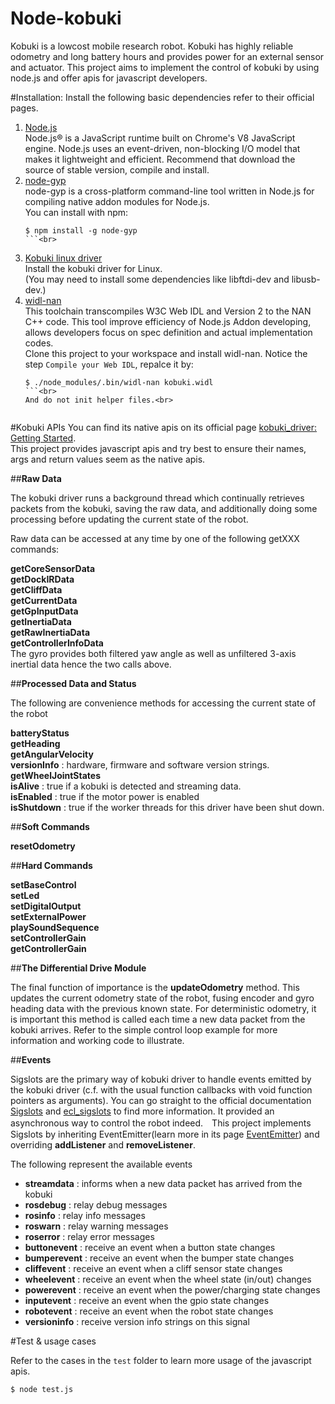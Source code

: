 Node-kobuki
===========

Kobuki is a lowcost mobile research robot. Kobuki has highly reliable odometry and long battery hours and provides power for an external sensor and actuator. This project aims to implement the control of kobuki by using node.js and offer apis for javascript developers.   

#Installation:
Install the following basic dependencies refer to their official pages.<br>
1. [Node.js](https://nodejs.org/en/)<br>
    Node.js® is a JavaScript runtime built on Chrome's V8 JavaScript engine. Node.js uses an event-driven, non-blocking I/O model that makes it lightweight and efficient. Recommend that download the source of stable version, compile and install. <br>
2. [node-gyp](https://www.npmjs.com/package/node-gyp)<br>
    node-gyp is a cross-platform command-line tool written in Node.js for compiling native addon modules for Node.js.<br>
    You can install with npm:<br>
    ```
    $ npm install -g node-gyp
    ```<br>
3. [Kobuki linux driver](https://yujinrobot.github.io/kobuki/doxygen/enInstallationLinuxGuide.html)<br>
    Install the kobuki driver for Linux.<br>
    (You may need to install some dependencies like libftdi-dev and libusb-dev.)<br>
4. [widl-nan](https://github.com/01org/widl-nan)<br>
    This toolchain transcompiles W3C Web IDL and Version 2 to the NAN C++ code. This tool improve efficiency of Node.js Addon developing, allows developers focus on spec definition and actual implementation codes.<br>
    Clone this project to your workspace and install widl-nan. Notice the step `Compile your Web IDL`, repalce it by:<br>
    ```
    $ ./node_modules/.bin/widl-nan kobuki.widl  
    ```<br>
    And do not init helper files.<br>


#Kobuki APIs
You can find its native apis on its official page [kobuki_driver: Getting Started](https://yujinrobot.github.io/kobuki/doxygen/enGettingStartedGuide.html). <br>
This project provides javascript apis and try best to ensure their names, args and return values seem as the native apis.<br>

##**Raw Data**

The kobuki driver runs a background thread which continually retrieves packets from the kobuki, saving the raw data, and additionally doing some processing before updating the current state of the robot.

Raw data can be accessed at any time by one of the following getXXX commands:

**getCoreSensorData**<br>
**getDockIRData**<br>
**getCliffData**<br>
**getCurrentData**<br>
**getGpInputData**<br>
**getInertiaData**<br>
**getRawInertiaData**<br>
**getControllerInfoData**<br>
The gyro provides both filtered yaw angle as well as unfiltered 3-axis inertial data hence the two calls above.

##**Processed Data and Status**

The following are convenience methods for accessing the current state of the robot

**batteryStatus**<br>
**getHeading**<br>
**getAngularVelocity**<br>
**versionInfo** : hardware, firmware and software version strings.<br>
**getWheelJointStates**<br>
**isAlive** : true if a kobuki is detected and streaming data.<br>
**isEnabled** : true if the motor power is enabled<br>
**isShutdown** : true if the worker threads for this driver have been shut down.<br>

##**Soft Commands**

**resetOdometry**<br>

##**Hard Commands**

**setBaseControl**<br>
**setLed**<br>
**setDigitalOutput**<br>
**setExternalPower**<br>
**playSoundSequence**<br>
**setControllerGain**<br>
**getControllerGain**<br>

##**The Differential Drive Module**

The final function of importance is the **updateOdometry** method. This updates the current odometry state of the robot, fusing encoder and gyro heading data with the previous known state. For deterministic odometry, it is important this method is called each time a new data packet from the kobuki arrives. Refer to the simple control loop example for more information and working code to illustrate.

##**Events**

Sigslots are the primary way of kobuki driver to handle events emitted by the kobuki driver (c.f. with the usual function callbacks with void function pointers as arguments). You can go straight to the official documentation [Sigslots](https://yujinrobot.github.io/kobuki/doxygen/enSigslotsGuide.html) and [ecl_sigslots](http://wiki.ros.org/ecl_sigslots) to find more information. It provided an asynchronous way to control the robot indeed.　This project implements Sigslots by inheriting EventEmitter(learn more in its page [EventEmitter](https://www.npmjs.com/package/events)) and overriding **addListener** and **removeListener**. <br>

The following represent the available events

* **streamdata** : informs when a new data packet has arrived from the kobuki
* **rosdebug** : relay debug messages
* **rosinfo** : relay info messages
* **roswarn** : relay warning messages
* **roserror** : relay error messages
* **buttonevent** : receive an event when a button state changes
* **bumperevent** : receive an event when the bumper state changes
* **cliffevent** : receive an event when a cliff sensor state changes
* **wheelevent** : receive an event when the wheel state (in/out) changes
* **powerevent** : receive an event when the power/charging state changes
* **inputevent** : receive an event when the gpio state changes
* **robotevent** : receive an event when the robot state changes
* **versioninfo** : receive version info strings on this signal


#Test & usage cases

Refer to the cases in the `test` folder to learn more usage of the javascript apis.
```
$ node test.js
```
